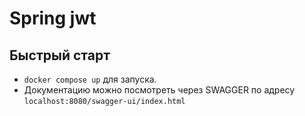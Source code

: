 # Spring jwt
## Быстрый старт
* `docker compose up` для запуска.
* Документацию можно посмотреть через SWAGGER по адресу `localhost:8080/swagger-ui/index.html`
